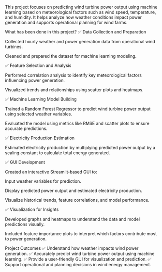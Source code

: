 This project focuses on predicting wind turbine power output using machine learning based on meteorological factors such as wind speed, temperature, and humidity. It helps analyze how weather conditions impact power generation and supports operational planning for wind farms.

What has been done in this project?
✅ Data Collection and Preparation

Collected hourly weather and power generation data from operational wind turbines.

Cleaned and prepared the dataset for machine learning modeling.

✅ Feature Selection and Analysis

Performed correlation analysis to identify key meteorological factors influencing power generation.

Visualized trends and relationships using scatter plots and heatmaps.

✅ Machine Learning Model Building

Trained a Random Forest Regressor to predict wind turbine power output using selected weather variables.

Evaluated the model using metrics like RMSE and scatter plots to ensure accurate predictions.

✅ Electricity Production Estimation

Estimated electricity production by multiplying predicted power output by a scaling constant to calculate total energy generated.

✅ GUI Development

Created an interactive Streamlit-based GUI to:

Input weather variables for prediction.

Display predicted power output and estimated electricity production.

Visualize historical trends, feature correlations, and model performance.

✅ Visualization for Insights

Developed graphs and heatmaps to understand the data and model predictions visually.

Included feature importance plots to interpret which factors contribute most to power generation.

Project Outcomes
✅ Understand how weather impacts wind power generation.
✅ Accurately predict wind turbine power output using machine learning.
✅ Provide a user-friendly GUI for visualization and prediction.
✅ Support operational and planning decisions in wind energy management.

